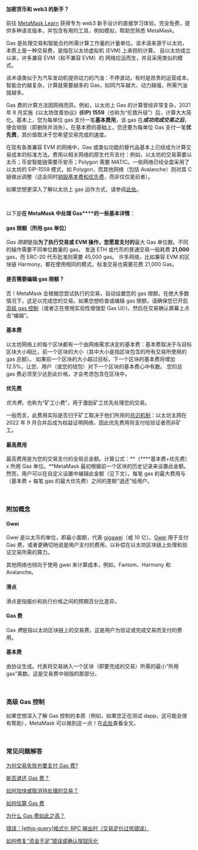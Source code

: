 
#### 加密货币和 web3 的新手？


前往 [MetaMask Learn](https://learn.metamask.io/) 获得专为 web3 新手设计的直接学习体验。完全免费，提供多种语言版本，并包含有用的工具，例如模拟，帮助您熟悉 MetaMask。



Gas 是处理交易和智能合约所需计算工作量的计量单位。该术语来源于以太坊，本质上是一种交易费，是指在以太坊虚拟机 (EVM) 上承担的计算。 自以太坊成立以来，许多兼容 EVM（和不兼容 EVM）的 网络应运而生，并且采用类似的模式。


该术语类似于为汽车发动机提供动力的汽油：不停波动，有时是昂贵的运营成本。 智能合约越复杂，计算就需要越多的 Gas，如同汽车越大、动力越强，所需汽油就越多。


Gas 费的计算方法因网络而异。例如，以太坊上 Gas 的计算曾经非常复杂，2021 年 8 月实施《以太坊改善协议》**(EIP) 1559**（也称为“伦敦升级”）后，计算大大简化。基本上，您为每单位 gas 支付一笔**基本费用**，该 gas 在***成功完成交易之后***，便会销毁（即删除并消失）。在基本费的基础上，您还要为每单位 Gas 支付一笔**优先费**，其价值取决于您希望交易完成的速度。


在现有各类兼容 EVM 的网络中，Gas 或类似功能的替代品基本上已经成为计算交易成本的标准方法。费用以相关网络的原生代币支付：例如，以太坊的交易需要以太币；币安智能链需要币安币；Polygon 需要 MATIC。一些网络已经全盘采用了以太坊的 EIP-1559 模式，如 Polygon，而其他网络（包括 Avalanche）则对其 C 链做出调整（这会同时[销毁基本费和优先费](https://docs.avax.network/learn/platform-overview/transaction-fees/#c-chain-fees)，而非仅仅是前者）。


如果您想更深入了解以太坊上 gas 运作方式，请参阅[此处](https://ethereum.org/en/developers/docs/gas/)。 


 


以下是**在 MetaMask 中处理 Gas****的一些基本详情**：


#### **gas 限额（所用 gas 单位）**


*Gas 限额*是指**为了执行交易或 EVM 操作，您愿意支付的**最大 Gas 单位数。不同的操作需要不同单位数量的 gas。 发送 ETH 或代币的普通交易一般耗费 **21,000** gas，而 ERC-20 代币批准则需要 45,000 gas。 许多网络，比如兼容 EVM 的区块链 Harmony，都在使用相同的模式，标准交易也需要花费 21,000 Gas。



#### 是否需要编辑 gas 限额？


否！MetaMask 会根据您尝试执行的交易，自动设置您的 gas 限额。在绝大多数情况下，这足以完成您的交易。如果您想检查或编辑 gas 限额，请确保您已开启[高级 gas 控制](https://metamask.zendesk.com/hc/en-us/articles/360022895972)（或者正在使用实验性增强型 Gas UI）)，然后在交易确认屏幕上点击“编辑”。



#### **基本费**


以太坊网络上的每个区块都有一个由网络需求决定的基本费：基本费取决于与目标区块大小相比，前一个区块的大小（其中大小是指区块包含的所有交易所使用的 gas 总额）。 如果前一个区块的大小超过目标，下一个区块的基本费将增加 12.5%，让您、用户（或您的钱包）对下一个区块的基本费心中有数。 您的总 gas 费必须至少达到此价格，才会考虑包含在区块中。


#### **优先费**


*优先费*，也称为“矿工小费”，用于激励矿工优先处理您的交易。


一般而言，此费用实际是否归于矿工取决于他们所用的[共识机制](https://metamask.zendesk.com/hc/en-us/articles/360015489611-Learn-the-basics-of-blockchains-and-Ethereum-miners-and-validators-gas-cryptocurrencies-and-NFTs-block-explorer-networks-etc-)：以太坊主网在 2022 年 9 月合并后成为权益证明网络，因此优先费用将支付给验证者而非矿工。 


#### **最高费用**


最高费用是为您的交易支付的全局总金额。计算公式：**（****基本费+优先费）x 所用 Gas 单位。**MetaMask 最初根据前一个区块的历史记录来设置此金额。然而，用户可以在自定义设置中编辑此金额（见下文）。每笔 gas 的最大费用与（基本费 + 每笔 gas 的最大优先费）之间的差额“退还”给用户。


 


### **附加概念**


#### **Gwei**


Gwei 是以太币的单位，即最小面额，代表 [gigawei](https://ethgasstation.info/blog/gwei/)（或 10 亿）。[Gwei](https://www.investopedia.com/terms/g/gwei-ethereum.asp) 用于支付 Gas 费，或者更确切地说是用户支付的费用，以补偿在以太坊区块链上处理和验证交易所需的算力。


其他网络也倾向于使用 gwei 来计算成本，例如，Fantom、Harmony 和 Avalanche。


#### **滑点**


滑点是指报价和执行价格之间的预期百分比差异。


#### **Gas 费**


Gas *费*是指以太坊区块链上的交易费。这是用户为验证或完成交易而支付的费用。


#### **基本费**


由协议生成。代表将交易纳入一个区块（即要完成的交易）所需的最小“所用 gas”乘数。这是交易费中销毁的那部分。


 


### **高级 Gas 控制**


如果您想深入了解 Gas 控制的本质（例如，如果您正在测试 dapp，这可能会很有帮助），MetaMask 可以做到这一点！在[此处](https://metamask.zendesk.com/hc/en-us/articles/360022895972)查看全文。


 


### **常见问题解答**


[为何交易失败也要支付 Gas 费?](https://metamask.zendesk.com/hc/en-us/articles/360045439051)


[能否退还 Gas 费？](https://metamask.zendesk.com/hc/en-us/articles/360058370012)


[如何加快或取消待处理的交易？](https://metamask.zendesk.com/hc/en-us/articles/360015489251)


[如何估算 Gas 费](https://metamask.zendesk.com/hc/en-us/articles/360059562111)


[为什么 Gas 费如此之高？](https://metamask.zendesk.com/hc/en-us/articles/360058751211-Why-my-gas-fees-are-so-high-)


[错误：[ethjs-query]格式化 RPC 输出时（交易定价过低错误）](https://metamask.zendesk.com/hc/en-us/articles/4402538041869)


[如何修复“资金不足”错误或确认按钮灰化](https://metamask.zendesk.com/hc/en-us/articles/360044703372)


 


 

